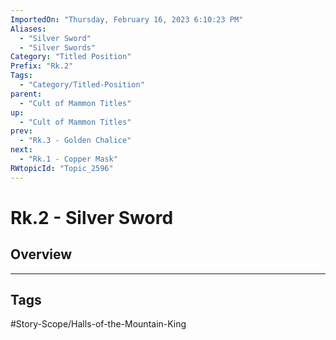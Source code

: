```yaml
---
ImportedOn: "Thursday, February 16, 2023 6:10:23 PM"
Aliases:
  - "Silver Sword"
  - "Silver Swords"
Category: "Titled Position"
Prefix: "Rk.2"
Tags:
  - "Category/Titled-Position"
parent:
  - "Cult of Mammon Titles"
up:
  - "Cult of Mammon Titles"
prev:
  - "Rk.3 - Golden Chalice"
next:
  - "Rk.1 - Copper Mask"
RWtopicId: "Topic_2596"
---
```

# Rk.2 - Silver Sword
## Overview

---
## Tags
#Story-Scope/Halls-of-the-Mountain-King

